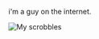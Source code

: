 i'm a guy on the internet.

![My scrobbles](https://lastfm-recently-played.vercel.app/api?user=theohaines)
